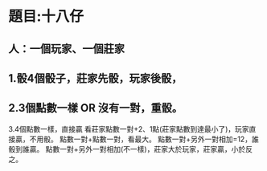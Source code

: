 # 題目:十八仔

## 人：一個玩家、一個莊家
## 1.骰4個骰子，莊家先骰，玩家後骰，
## 2.3個點數一樣 OR 沒有一對，重骰。
3.4個點數一樣，直接贏
看莊家點數一對+2、1點(莊家點數到達最小了)，玩家直接贏，不用骰。
點數一對+點數一對，看最大。
點數一對+另外一對相加=12，誰骰到誰贏。
點數一對+另外一對相加(不一樣)，莊家大於玩家，莊家贏，小於反之。
